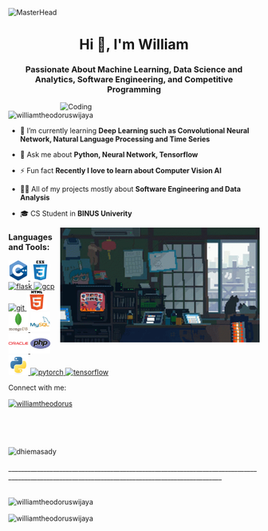 ![MasterHead](https://i.pinimg.com/originals/d6/9e/39/d69e39524bd64983b98e39e750e96881.gif)
<h1 align="center">Hi 👋, I'm William </h1>
<h3 align="center">Passionate About Machine Learning, Data Science and Analytics, Software Engineering, and Competitive Programming</h3>
<img align="right" alt="Coding" width="400" src="https://c.tenor.com/DBqjevyA2o4AAAAM/bongo-cat-codes.gif">
<p align="left"> <img src="https://komarev.com/ghpvc/?username=williamtheodoruswijaya&label=Profile%20views&color=0e75b6&style=flat" alt="williamtheodoruswijaya" /> </p>

- 🌱 I’m currently learning **Deep Learning such as Convolutional Neural Network, Natural Language Processing and Time Series**

- 💬 Ask me about **Python, Neural Network, Tensorflow**

- ⚡ Fun fact **Recently I love to learn about Computer Vision AI**

- 👨‍💻 All of my projects mostly about **Software Engineering and Data Analysis**

- 🎓 CS Student in **BINUS Univerity**
<img align="right" alt="Coding" width="400" src="https://github.com/williamtheodoruswijaya/williamtheodoruswijaya/blob/main/Pixel%20Art%20Gif.gif">

<h3 align="left">Languages and Tools:</h3>
<p align="left"> <a href="https://www.w3schools.com/cpp/" target="_blank" rel="noreferrer"> <img src="https://raw.githubusercontent.com/devicons/devicon/master/icons/cplusplus/cplusplus-original.svg" alt="cplusplus" width="40" height="40"/> </a> <a href="https://www.w3schools.com/css/" target="_blank" rel="noreferrer"> <img src="https://raw.githubusercontent.com/devicons/devicon/master/icons/css3/css3-original-wordmark.svg" alt="css3" width="40" height="40"/> </a> <a href="https://flask.palletsprojects.com/" target="_blank" rel="noreferrer"> <img src="https://www.vectorlogo.zone/logos/pocoo_flask/pocoo_flask-icon.svg" alt="flask" width="40" height="40"/> </a> <a href="https://cloud.google.com" target="_blank" rel="noreferrer"> <img src="https://www.vectorlogo.zone/logos/google_cloud/google_cloud-icon.svg" alt="gcp" width="40" height="40"/> </a> <a href="https://git-scm.com/" target="_blank" rel="noreferrer"> <img src="https://www.vectorlogo.zone/logos/git-scm/git-scm-icon.svg" alt="git" width="40" height="40"/> </a> <a href="https://www.w3.org/html/" target="_blank" rel="noreferrer"> <img src="https://raw.githubusercontent.com/devicons/devicon/master/icons/html5/html5-original-wordmark.svg" alt="html5" width="40" height="40"/> </a> <a href="https://www.mongodb.com/" target="_blank" rel="noreferrer"> <img src="https://raw.githubusercontent.com/devicons/devicon/master/icons/mongodb/mongodb-original-wordmark.svg" alt="mongodb" width="40" height="40"/> </a> <a href="https://www.mysql.com/" target="_blank" rel="noreferrer"> <img src="https://raw.githubusercontent.com/devicons/devicon/master/icons/mysql/mysql-original-wordmark.svg" alt="mysql" width="40" height="40"/> </a> <a href="https://www.oracle.com/" target="_blank" rel="noreferrer"> <img src="https://raw.githubusercontent.com/devicons/devicon/master/icons/oracle/oracle-original.svg" alt="oracle" width="40" height="40"/> </a> <a href="https://www.php.net" target="_blank" rel="noreferrer"> <img src="https://raw.githubusercontent.com/devicons/devicon/master/icons/php/php-original.svg" alt="php" width="40" height="40"/> </a> <a href="https://www.python.org" target="_blank" rel="noreferrer"> <img src="https://raw.githubusercontent.com/devicons/devicon/master/icons/python/python-original.svg" alt="python" width="40" height="40"/> </a> <a href="https://pytorch.org/" target="_blank" rel="noreferrer"> <img src="https://www.vectorlogo.zone/logos/pytorch/pytorch-icon.svg" alt="pytorch" width="40" height="40"/> </a> <a href="https://www.tensorflow.org" target="_blank" rel="noreferrer"> <img src="https://www.vectorlogo.zone/logos/tensorflow/tensorflow-icon.svg" alt="tensorflow" width="40" height="40"/> </a> </p>

<p align="left">Connect with me:</p>
<p align="left">
<a href="https://www.linkedin.com/in/william-t-00a102282" target="blank"><img align="center" src="https://raw.githubusercontent.com/rahuldkjain/github-profile-readme-generator/master/src/images/icons/Social/linked-in-alt.svg" alt="williamtheodorus" height="30" width="40" /></a>
<br><br>
</p>
<br><br>
<p><img align="left" src="https://github-readme-activity-graph.vercel.app/graph?username=williamtheodoruswijaya&bg_color=000000&color=00e1ff&line=00e1ff&point=ffffff&area=true&hide_border=true)](https://github.com/ashutosh00710/github-readme-activity-graph" alt="dhiemasady" /></p><br><br>
_________________________________________________________________________________________________________________________________________________
<br><br>

<p><img align="center" src="https://github-readme-stats.vercel.app/api?username=williamtheodoruswijaya&show_icons=true&locale=en&theme=tokyonight" alt="williamtheodoruswijaya" /></p>
<p><img align="center" src="https://github-readme-streak-stats.herokuapp.com?user=williamtheodoruswijaya&theme=tokyonight-duo" alt="williamtheodoruswijaya" /></p>
